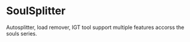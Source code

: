# SoulSplitter
Autosplitter, load remover, IGT tool support multiple features accorss the souls series.
